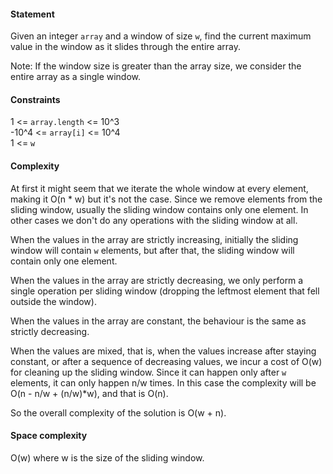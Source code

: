 #### Statement

Given an integer `array` and a window of size `w`, find the current maximum value in the window as it slides through the entire array.

Note: If the window size is greater than the array size, we consider the entire array as a single window.

#### Constraints

1 <= `array.length` <= 10^3  
-10^4 <= `array[i]` <= 10^4  
1 <= `w`

#### Complexity

At first it might seem that we iterate the whole window at every element, making it O(n \* w) but it's not the case. Since we remove elements from the sliding window, usually the sliding window contains only one element. In other cases we don't do any operations with the sliding window at all.

When the values in the array are strictly increasing, initially the sliding window will contain `w` elements, but
after that, the sliding window will contain only one element.

When the values in the array are strictly decreasing, we only perform a single operation per sliding window (dropping the leftmost element that fell outside the window).

When the values in the array are constant, the behaviour is the same as strictly decreasing.

When the values are mixed, that is, when the values increase after staying constant,
or after a sequence of decreasing values, we incur a cost of O(w) for cleaning up the sliding window.
Since it can happen only after `w` elements, it can only happen n/w times. In this case the complexity will be O(n - n/w + (n/w)\*w), and that is O(n).

So the overall complexity of the solution is O(w + n).

#### Space complexity

O(w) where w is the size of the sliding window.

